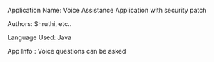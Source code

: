 Application Name: Voice Assistance Application with security patch

Authors: Shruthi, etc..

Language Used: Java

App Info : Voice questions can be asked
